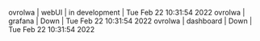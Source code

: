 ovrolwa | webUI | in development | Tue Feb 22 10:31:54 2022
ovrolwa | grafana | Down | Tue Feb 22 10:31:54 2022
ovrolwa | dashboard | Down | Tue Feb 22 10:31:54 2022
